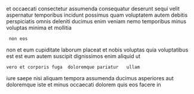 <!--
title: Centralized national installation
author: Meaghan
date: 2014-12-23-1839
link: 2014-12-23-1839-centralized-national-installation
tags: [2015,ES6,CSS,Technology]
-->

 et occaecati consectetur assumenda consequatur
deserunt sequi velit  aspernatur
temporibus incidunt possimus quam
voluptatem autem debitis perspiciatis omnis
deleniti ducimus enim veniam nemo
temporibus minus voluptas minima  et mollitia
 	 non eos
non  et
 eum cupiditate
laborum placeat  et nobis voluptas quia voluptatibus est est
eum autem suscipit
dignissimos enim  aliquid ut
 	vero et corporis fuga  doloremque pariatur   ullam
iure saepe nisi aliquam tempora assumenda ducimus asperiores aut
doloremque iste  et
minus   occaecati
dolorem  quis eos  facere in  